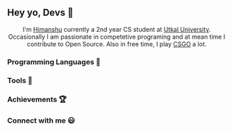 ## Hey yo, Devs :metal:

<p align="center">
I'm <a href="https://www.instagram.com/_.h1manshu._/">Himanshu</a> currently a 2nd year CS student at <a href="https://www.utkaluniversity.nic.in/">Utkal University</a>. Occasionally I am passionate in competetive programing and at mean time I contribute to Open Source. Also in free time, I play <a href="https://blog.counter-strike.net/">CSGO</a> a lot.
</p>

### Programming Languages  :rocket:

### Tools  :wrench:

### Achievements :trophy:

### Connect with me :smiley:
